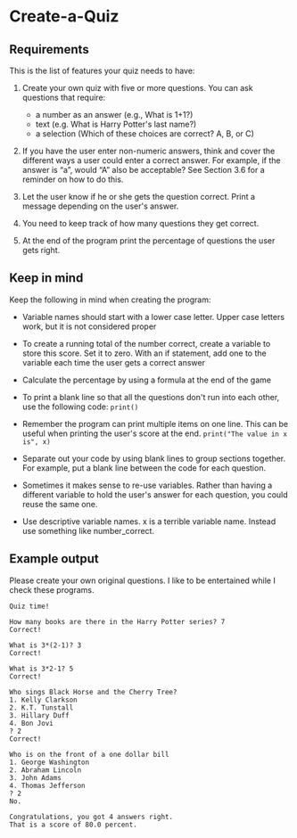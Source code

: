 # Create-a-Quiz

## Requirements
This is the list of features your quiz needs to have:

1. Create your own quiz with five or more questions. You can ask questions that require:
   * a number as an answer (e.g., What is 1+1?)
   * text (e.g. What is Harry Potter's last name?)
   * a selection (Which of these choices are correct? A, B, or C)

2. If you have the user enter non-numeric answers, think and cover the different ways a user could enter a correct answer. For example, if the answer is “a”, would “A” also be acceptable? See Section 3.6 for a reminder on how to do this.

3. Let the user know if he or she gets the question correct. Print a message depending on the user's answer.

4. You need to keep track of how many questions they get correct.

5. At the end of the program print the percentage of questions the user gets right.

## Keep in mind
Keep the following in mind when creating the program:

* Variable names should start with a lower case letter. Upper case letters work, but it is not considered proper

* To create a running total of the number correct, create a variable to store this score. Set it to zero. With an if statement, add one to the variable each time the user gets a correct answer

* Calculate the percentage by using a formula at the end of the game

* To print a blank line so that all the questions don't run into each other, use the following code: `print()`
  
* Remember the program can print multiple items on one line. This can be useful when printing the user's score at the end.
`print("The value in x is", x)`

* Separate out your code by using blank lines to group sections together. For example, put a blank line between the code for each question.

* Sometimes it makes sense to re-use variables. Rather than having a different variable to hold the user's answer for each question, you could reuse the same one.

* Use descriptive variable names. x is a terrible variable name. Instead use something like number_correct.

## Example output
Please create your own original questions. I like to be entertained while I check these programs.
```
Quiz time!

How many books are there in the Harry Potter series? 7
Correct!

What is 3*(2-1)? 3
Correct!

What is 3*2-1? 5
Correct!

Who sings Black Horse and the Cherry Tree?
1. Kelly Clarkson
2. K.T. Tunstall
3. Hillary Duff
4. Bon Jovi
? 2
Correct!

Who is on the front of a one dollar bill
1. George Washington
2. Abraham Lincoln
3. John Adams
4. Thomas Jefferson
? 2
No.

Congratulations, you got 4 answers right.
That is a score of 80.0 percent.
```
